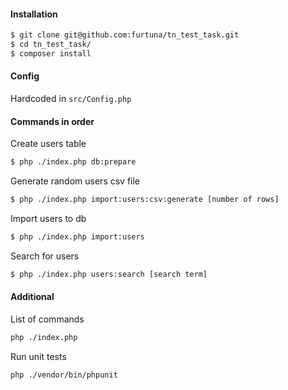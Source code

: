 #### Installation
```bash
$ git clone git@github.com:furtuna/tn_test_task.git
$ cd tn_test_task/
$ composer install
```
#### Config
Hardcoded in `src/Config.php`
#### Commands in order
Create users table
```bash
$ php ./index.php db:prepare
```
Generate random users csv file
```bash
$ php ./index.php import:users:csv:generate [number of rows]
```
Import users to db
```bash
$ php ./index.php import:users
```
Search for users
```bash
$ php ./index.php users:search [search term]
```
#### Additional
List of commands
```bash
php ./index.php
```
Run unit tests
```bash
php ./vendor/bin/phpunit
```
